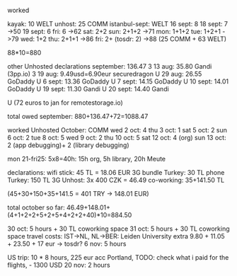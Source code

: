 worked

kayak: 10 WELT
unhost: 25 COMM
istanbul-sept: WELT
  16 sept: 8
  18 sept: 7 ->50
  19 sept: 6
fri: 6 ->62
sat: 2+2
sun: 2+1+2 ->71
mon: 1+1+2
tue: 1+2+1 ->79
wed: 1+2
thu: 2+1+1 ->86
fri: 2+ (tosdr: 2) ->88 (25 COMM + 63 WELT)

88*10=880

other Unhosted declarations september: 136.47
3 13 aug: 35.80 Gandi (3pp.io)
3 19 aug: 9.49usd=6.90eur securedragon
U 29 aug: 26.55 GoDaddy
U 6 sept: 13.36 GoDaddy
U 7 sept: 14.15 GoDaddy
U 10 sept: 14.01 GoDaddy
U 19 sept: 11.30 Gandi
U 20 sept: 14.40 Gandi

U (72 euros to jan for remotestorage.io)

total owed september: 880+136.47+72=1088.47

worked Unhosted October: COMM
wed 2 oct: 4
thu 3 oct: 1
sat 5 oct: 2
sun 6 oct: 2
tue 8 oct: 5
wed 9 oct: 2
thu 10 oct: 5
sat 12 oct: 4 (org)
sun 13 oct: 2 (app debugging)+ 2 (library debugging)

mon 21-fri25: 5x8=40h: 15h org, 5h library, 20h Meute

declarations:
wifi stick: 45 TL = 18.06 EUR
3G bundle Turkey: 30 TL
phone Turkey: 150 TL
3G Unhost: 3x 400 CZK = 46.49
co-working: 35+141.50 TL

(45+30+150+35+141.5 = 401 TRY -> 148.01 EUR)

total october so far: 46.49+148.01+(4+1+2+2+5+2+5+4+2+2+40)*10=884.50


30 oct: 5 hours + 30 TL coworking space
31 oct: 5 hours + 30 TL coworking space
travel costs: IST->NL, NL->BER: Leiden University
extra 9.80 + 11.05 + 23.50 + 17 eur -> tosdr?
6 nov: 5 hours

US trip: 10 * 8 hours, 225 eur acc Portland, TODO: check what i paid for the flights, - 1300 USD
20 nov: 2 hours
